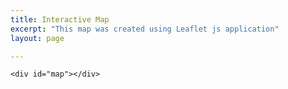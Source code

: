 ```yaml
---
title: Interactive Map
excerpt: "This map was created using Leaflet js application"
layout: page

---
```


<html lang="en">
<head>
    <meta charset="UTF-8">
    <meta name="viewport" content="width=device-width, initial-scale=1.0">
    <title>Leaflet Map</title>
    <link rel="stylesheet" href="https://unpkg.com/leaflet@1.9.4/dist/leaflet.css" />
    <style>
        #map {
            height: 500px;
            width: 100%;
        }
    </style>
</head>
<body>

    <div id="map"></div>

<script src="https://unpkg.com/leaflet@1.9.4/dist/leaflet.js"></script>
<script>
    var map = L.map('map').setView([37.9286, 24.7956], 5);

    // Add OpenStreetMap layer
    L.tileLayer('https://{s}.tile.openstreetmap.org/{z}/{x}/{y}.png', {
        attribution: '&copy; OpenStreetMap contributors'
    }).addTo(map);

    // Load external GeoJSON file
    fetch('../assets/CFG_map/caves.geojson')
        .then(response => response.json())
        .then(data => {
            L.geoJSON(data, {
                onEachFeature: function (feature, layer) {
                    if (feature.properties) {
                        let popupContent = `<b>${feature.properties.Cave_Name}</b><br>
                                            <b>Type:</b> ${feature.properties.Cave_Type}<br>
                                            <b>Protection:</b> ${feature.properties.Protection_Status}<br>
                                            <b>Description:</b> ${feature.properties.Cave_Description}`;

                        layer.bindPopup(popupContent);
                    }
                }
            }).addTo(map);
        })
        .catch(error => console.log("Error loading GeoJSON points: ", error));
</script>

</body>
</html>
